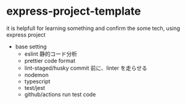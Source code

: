 # express-project-template

it is helpfull for learning something and confirm the some tech, using express project

- base setting
  - eslint 静的コード分析
  - prettier code format
  - lint-staged/husky commit 前に、linter を走らせる
  - nodemon
  - typescript
  - test/jest
  - github/actions run test code
